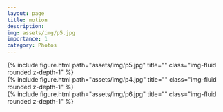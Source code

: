 ```yaml
---
layout: page
title: motion
description: 
img: assets/img/p5.jpg
importance: 1
category: Photos
---
```



<div class="row">
    <div class="col-sm mt-3 mt-md-0">
        {% include figure.html path="assets/img/p5.jpg" title="" class="img-fluid rounded z-depth-1" %}
    </div>
</div>



<div class="row justify-content-sm-center">
    <div class="col-sm-7 mt-3 mt-md-0">
        {% include figure.html path="assets/img/p4.jpg" title="" class="img-fluid rounded z-depth-1" %}
    </div>
    <div class="col-sm-5 mt-3 mt-md-0">
        {% include figure.html path="assets/img/p6.jpg" title="" class="img-fluid rounded z-depth-1" %}
    </div>
</div>


